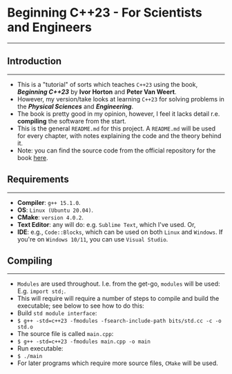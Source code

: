 # Beginning C++23 - For Scientists and Engineers
---

## Introduction
---
* This is a "tutorial" of sorts which teaches `C++23` using the book, ___Beginning C++23___ by __Ivor Horton__ and __Peter Van Weert__.
* However, my version/take looks at learning `C++23` for solving problems in the ___Physical Sciences___ and ___Engineering___.
* The book is pretty good in my opinion, however, I feel it lacks detail r.e. __compiling__ the software from the start.
* This is the general `README.md` for this project. A `README.md` will be used for every chapter, with notes explaining the code and the theory behind it.
* Note: you can find the source code from the official repository for the book [here](https://github.com/MRLintern/beginning-cpp23).

## Requirements
---
* __Compiler__: `g++ 15.1.0`.
* __OS__: `Linux (Ubuntu 20.04)`.
* __CMake__: `version 4.0.2`.
* __Text Editor__: any will do: e.g. `Sublime Text`, which I've used. Or,
* __IDE__: e.g., `Code::Blocks`, which can be used on both `Linux` and `Windows`. If you're on `Windows 10/11`, you can use `Visual Studio`.

## Compiling
---
* `Modules` are used throughout. I.e. from the get-go, `modules` will be used: E.g. `import std;`.
* This will require will require a number of steps to compile and build the executable; see below to see how to do this:
* Build `std module interface`:
* `$ g++ -std=c++23 -fmodules -fsearch-include-path bits/std.cc -c -o std.o`
* The source file is called `main.cpp`:
* `$ g++ -std=c++23 -fmodules main.cpp -o main`
* Run executable:
* `$ ./main`
* For later programs which require more source files, `CMake` will be used.
